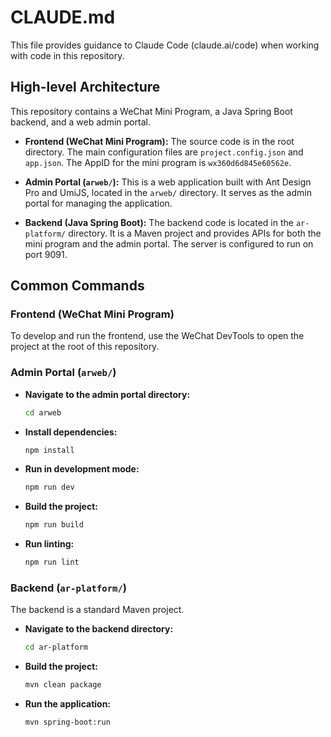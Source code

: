 # CLAUDE.md

This file provides guidance to Claude Code (claude.ai/code) when working with code in this repository.

## High-level Architecture

This repository contains a WeChat Mini Program, a Java Spring Boot backend, and a web admin portal.

- **Frontend (WeChat Mini Program):** The source code is in the root directory. The main configuration files are `project.config.json` and `app.json`. The AppID for the mini program is `wx360d6d845e60562e`.

- **Admin Portal (`arweb/`):** This is a web application built with Ant Design Pro and UmiJS, located in the `arweb/` directory. It serves as the admin portal for managing the application.

- **Backend (Java Spring Boot):** The backend code is located in the `ar-platform/` directory. It is a Maven project and provides APIs for both the mini program and the admin portal. The server is configured to run on port 9091.

## Common Commands

### Frontend (WeChat Mini Program)

To develop and run the frontend, use the WeChat DevTools to open the project at the root of this repository.

### Admin Portal (`arweb/`)

- **Navigate to the admin portal directory:**
  ```bash
  cd arweb
  ```

- **Install dependencies:**
  ```bash
  npm install
  ```

- **Run in development mode:**
  ```bash
  npm run dev
  ```

- **Build the project:**
  ```bash
  npm run build
  ```

- **Run linting:**
  ```bash
  npm run lint
  ```

### Backend (`ar-platform/`)

The backend is a standard Maven project.

- **Navigate to the backend directory:**
  ```bash
  cd ar-platform
  ```

- **Build the project:**
  ```bash
  mvn clean package
  ```

- **Run the application:**
  ```bash
  mvn spring-boot:run
  ```
